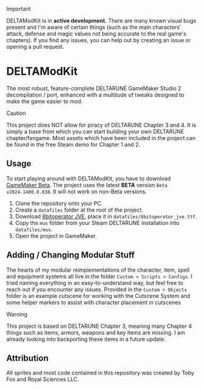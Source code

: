 > [!IMPORTANT]
> DELTAModKit is in **active development.** There are many known visual bugs present and I'm aware of certain things (such as the main characters' attack, defense and magic values not being accurate to the real game's chapters). If you find any issues, you can help out by creating an issue or opening a pull request.

# DELTAModKit
The most robust, feature-complete DELTARUNE GameMaker Studio 2 decompilation / port, enhanced with a multitude of tweaks designed to make the game easier to mod.

> [!CAUTION]
> This project does NOT allow for piracy of DELTARUNE Chapter 3 and 4. It is simply a base from which you can start building your own DELTARUNE chapter/fangame. Most assets which have been included in the project can be found in the free Steam demo for Chapter 1 and 2.

## Usage
To start playing around with DELTAModKit, you have to download [GameMaker Beta](https://gamemaker.io/en/download/windows/beta/GameMaker.exe). The project uses the latest **BETA** version `Beta v2024.1400.0.838`. It will not work on non-Beta versions.

1. Clone the repository onto your PC.
2. Create a `datafiles` folder at the root of the project.
3. Download [8bitoperator JVE](https://fonts2u.com/8bitoperator-jve-regular.font), place it in `datafiles/8bitoperator_jve.ttf`.
4. Copy the `mus` folder from your Steam DELTARUNE installation into `datafiles/mus`.
5. Open the project in GameMaker.

## Adding / Changing Modular Stuff
The hearts of my modular reimplementations of the character, item, spell and equipment systems all live in the folder `Custom > Scripts > Configs`. I tried naming everything in an easy-to-understand way, but feel free to reach out if you encounter any issues. Provided in the `Custom > Objects` folder is an example cutscene for working with the Cutscene System and some helper markers to assist with character placement in cutscenes

> [!WARNING]
> This project is based on DELTARUNE Chapter 3, meaning many Chapter 4 things such as items, armors, weapons and key items are missing. I am already looking into backporting these items in a future update.

## Attribution
All sprites and most code contained in this repository was created by Toby Fox and Royal Sciences LLC.
